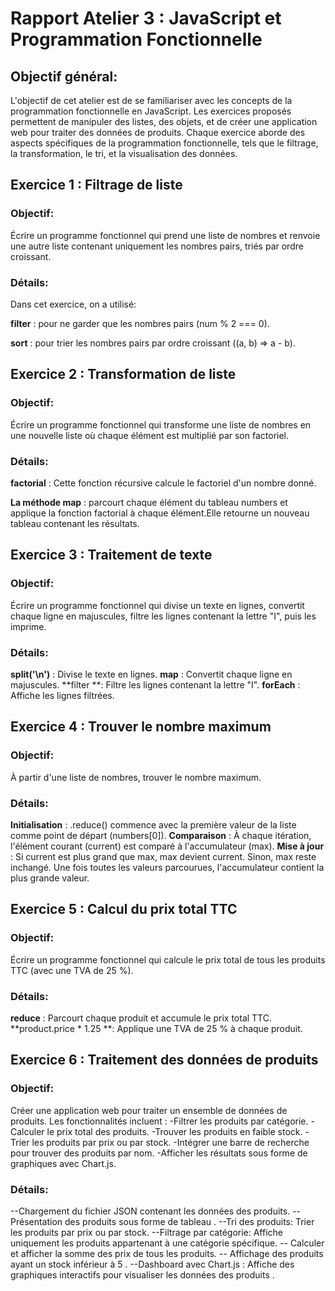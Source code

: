 # Rapport Atelier 3 : JavaScript et Programmation Fonctionnelle

## Objectif général:
L'objectif de cet atelier est de se familiariser avec les concepts de la programmation fonctionnelle en JavaScript. Les exercices proposés permettent de manipuler des listes, des objets, et de créer une application web pour traiter des données de produits. Chaque exercice aborde des aspects spécifiques de la programmation fonctionnelle, tels que le filtrage, la transformation, le tri, et la visualisation des données.

## Exercice 1 : Filtrage de liste

### Objectif:

Écrire un programme fonctionnel qui prend une liste de nombres et renvoie une autre liste contenant uniquement les nombres pairs, triés par ordre croissant.

### Détails:
Dans cet exercice, on a utilisé:

**filter** : pour ne garder que les nombres pairs (num % 2 === 0).

**sort** : pour trier les nombres pairs par ordre croissant ((a, b) => a - b).

## Exercice 2 : Transformation de liste
### Objectif:
Écrire un programme fonctionnel qui transforme une liste de nombres en une nouvelle liste où chaque élément est multiplié par son factoriel.
### Détails:
**factorial** : Cette fonction récursive calcule le factoriel d'un nombre donné.

**La méthode map** : parcourt chaque élément du tableau numbers et applique la fonction factorial à chaque élément.Elle retourne un nouveau tableau contenant les résultats.

## Exercice 3 : Traitement de texte

### Objectif:
Écrire un programme fonctionnel qui divise un texte en lignes, convertit chaque ligne en majuscules, filtre les lignes contenant la lettre "I", puis les imprime.

### Détails:
**split('\n')** : Divise le texte en lignes.
**map** : Convertit chaque ligne en majuscules.
**filter **: Filtre les lignes contenant la lettre "I".
**forEach** : Affiche les lignes filtrées.
## Exercice 4 : Trouver le nombre maximum

### Objectif:
À partir d'une liste de nombres, trouver le nombre maximum.

### Détails:
**Initialisation** : .reduce() commence avec la première valeur de la liste comme point de départ (numbers[0]).
**Comparaison** : À chaque itération, l'élément courant (current) est comparé à l'accumulateur (max).
**Mise à jour** : Si current est plus grand que max, max devient current. Sinon, max reste inchangé.
Une fois toutes les valeurs parcourues, l'accumulateur contient la plus grande valeur.

## Exercice 5 : Calcul du prix total TTC

### Objectif:
Écrire un programme fonctionnel qui calcule le prix total de tous les produits TTC (avec une TVA de 25 %).

### Détails:
**reduce** : Parcourt chaque produit et accumule le prix total TTC.
**product.price * 1.25  **: Applique une TVA de 25 % à chaque produit.

## Exercice 6 : Traitement des données de produits

### Objectif:
Créer une application web pour traiter un ensemble de données de produits. Les fonctionnalités incluent :
-Filtrer les produits par catégorie.
-Calculer le prix total des produits.
-Trouver les produits en faible stock.
-Trier les produits par prix ou par stock.
-Intégrer une barre de recherche pour trouver des produits par nom.
-Afficher les résultats sous forme de graphiques avec Chart.js.
### Détails:
--Chargement du fichier JSON contenant les données des produits.
--Présentation des produits sous forme de tableau .
--Tri des produits: Trier les produits par prix ou par stock.
--Filtrage par catégorie: Affiche uniquement les produits appartenant à une catégorie spécifique. 
-- Calculer et afficher la somme des prix de tous les produits. 
-- Affichage des produits ayant un stock inférieur à 5 .
--Dashboard avec Chart.js : Affiche des graphiques interactifs pour visualiser les données des produits .
